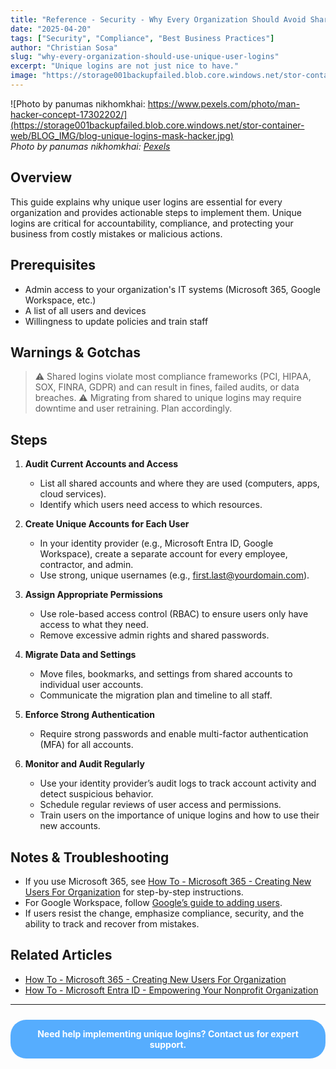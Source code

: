 ```yaml
---
title: "Reference - Security - Why Every Organization Should Avoid Sharing Accounts"
date: "2025-04-20"
tags: ["Security", "Compliance", "Best Business Practices"]
author: "Christian Sosa"
slug: "why-every-organization-should-use-unique-user-logins"
excerpt: "Unique logins are not just nice to have."
image: "https://storage001backupfailed.blob.core.windows.net/stor-container-web/BLOG_IMG/blog-unique-logins-mask-hacker.jpg"
---
```


![Photo by panumas nikhomkhai: https://www.pexels.com/photo/man-hacker-concept-17302202/](https://storage001backupfailed.blob.core.windows.net/stor-container-web/BLOG_IMG/blog-unique-logins-mask-hacker.jpg)  
*Photo by panumas nikhomkhai: [Pexels](https://www.pexels.com/photo/man-hacker-concept-17302202/)*



## Overview

This guide explains why unique user logins are essential for every organization and provides actionable steps to implement them. Unique logins are critical for accountability, compliance, and protecting your business from costly mistakes or malicious actions.

## Prerequisites

- Admin access to your organization's IT systems (Microsoft 365, Google Workspace, etc.)
- A list of all users and devices
- Willingness to update policies and train staff

## Warnings & Gotchas

> ⚠️ Shared logins violate most compliance frameworks (PCI, HIPAA, SOX, FINRA, GDPR) and can result in fines, failed audits, or data breaches.
> ⚠️ Migrating from shared to unique logins may require downtime and user retraining. Plan accordingly.

## Steps

1. **Audit Current Accounts and Access**
   - List all shared accounts and where they are used (computers, apps, cloud services).
   - Identify which users need access to which resources.

2. **Create Unique Accounts for Each User**
   - In your identity provider (e.g., Microsoft Entra ID, Google Workspace), create a separate account for every employee, contractor, and admin.
   - Use strong, unique usernames (e.g., first.last@yourdomain.com).

3. **Assign Appropriate Permissions**
   - Use role-based access control (RBAC) to ensure users only have access to what they need.
   - Remove excessive admin rights and shared passwords.

4. **Migrate Data and Settings**
   - Move files, bookmarks, and settings from shared accounts to individual user accounts.
   - Communicate the migration plan and timeline to all staff.

5. **Enforce Strong Authentication**
   - Require strong passwords and enable multi-factor authentication (MFA) for all accounts.

6. **Monitor and Audit Regularly**
   - Use your identity provider’s audit logs to track account activity and detect suspicious behavior.
   - Schedule regular reviews of user access and permissions.
   - Train users on the importance of unique logins and how to use their new accounts.

## Notes & Troubleshooting

- If you use Microsoft 365, see [How To - Microsoft 365 - Creating New Users For Organization](./Adding_Users_Into_Your_Microsoft_Tenant.md) for step-by-step instructions.
- For Google Workspace, follow [Google’s guide to adding users](https://support.google.com/a/answer/33310?hl=en).
- If users resist the change, emphasize compliance, security, and the ability to track and recover from mistakes.

## Related Articles

- [How To - Microsoft 365 - Creating New Users For Organization](https://backupfailed.com/blog/How-To-Create-New-Users-For-Organization)
- [How To - Microsoft Entra ID - Empowering Your Nonprofit Organization](https://backupfailed.com/blog/how-to-microsoft-entra-id-empowering-nonprofit/)

---

<div style="background-color:rgba(46, 154, 255, 0.8); padding: 1em; margin: 1.5rem auto; border-radius: 25px; text-align: center; max-width: 600px; transition: background-color 0.3s ease;" onmouseover="this.style.backgroundColor='rgba(37, 99, 235, 0.9)';" onmouseout="this.style.backgroundColor='rgba(46, 154, 255, 0.8)';">
    <strong><a href="https://backupfailed.com/contact/" style="color: white; text-decoration: none;">Need help implementing unique logins? Contact us for expert support.</a></strong>
</div> 

